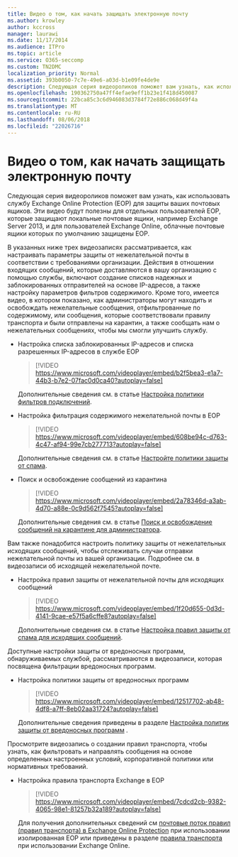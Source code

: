 ```yaml
---
title: Видео о том, как начать защищать электронную почту
ms.author: krowley
author: kccross
manager: laurawi
ms.date: 11/17/2014
ms.audience: ITPro
ms.topic: article
ms.service: O365-seccomp
ms.custom: TN2DMC
localization_priority: Normal
ms.assetid: 393b0050-7c7e-49e6-a03d-b1e09fe4de9e
description: Следующая серия видеороликов поможет вам узнать, как использовать службу Exchange Online Protection (EOP) для защиты ваших почтовых ящиков. Эти видео будут полезны для отдельных пользователей EOP, которые защищают локальные почтовые ящики, например Exchange Server 2013, и для пользователей Exchange Online, облачные почтовые ящики которых по умолчанию защищены EOP.
ms.openlocfilehash: 190362750a47ff4efae9eff1b23e1f418d450087
ms.sourcegitcommit: 22bca85c3c6d946083d3784f72e886c068d49f4a
ms.translationtype: MT
ms.contentlocale: ru-RU
ms.lasthandoff: 08/06/2018
ms.locfileid: "22026716"
---
```

# <a name="videos-for-getting-started-with-protecting-your-email"></a>Видео о том, как начать защищать электронную почту

Следующая серия видеороликов поможет вам узнать, как использовать службу Exchange Online Protection (EOP) для защиты ваших почтовых ящиков. Эти видео будут полезны для отдельных пользователей EOP, которые защищают локальные почтовые ящики, например Exchange Server 2013, и для пользователей Exchange Online, облачные почтовые ящики которых по умолчанию защищены EOP. 
  
В указанных ниже трех видеозаписях рассматривается, как настраивать параметры защиты от нежелательной почты в соответствии с требованиями организации. Действия в отношении входящих сообщений, которые доставляются в вашу организацию с помощью службы, включают создание списков надежных и заблокированных отправителей на основе IP-адресов, а также настройку параметров фильтров содержимого. Кроме того, имеется видео, в котором показано, как администраторы могут находить и освобождать нежелательные сообщения, отфильтрованные по содержимому, или сообщения, которые соответствовали правилу транспорта и были отправлены на карантин, а также сообщать нам о нежелательных сообщениях, чтобы мы смогли улучшить службу.
  
- Настройка списка заблокированных IP-адресов и списка разрешенных IP-адресов в службе EOP
    > [!VIDEO https://www.microsoft.com/videoplayer/embed/b2f5bea3-e1a7-44b3-b7e2-07fac0d0ca40?autoplay=false]
  
    Дополнительные сведения см. в статье [Настройка политики фильтров подключений](configure-the-connection-filter-policy.md). 
    
- Настройка фильтрация содержимого нежелательной почты в EOP
    > [!VIDEO https://www.microsoft.com/videoplayer/embed/608be94c-d763-4c47-af94-99e7cb277713?autoplay=false]
  
    Дополнительные сведения см. в статье [Настройте политики защиты от спама](configure-your-spam-filter-policies.md). 
    
- Поиск и освобождение сообщений из карантина
    > [!VIDEO https://www.microsoft.com/videoplayer/embed/2a78346d-a3ab-4d70-a88e-0c9d562f7545?autoplay=false]
  
    Дополнительные сведения см. в статье [Поиск и освобождение сообщений на карантине для администратора](find-and-release-quarantined-messages-as-an-administrator.md). 
    
Вам также понадобится настроить политику защиты от нежелательных исходящих сообщений, чтобы отслеживать случаи отправки нежелательной почты из вашей организации. Подробнее см. в видеозаписи об исходящей нежелательной почте.
  
- Настройка правил защиты от нежелательной почты для исходящих сообщений
    > [!VIDEO https://www.microsoft.com/videoplayer/embed/1f20d655-0d3d-4141-9cae-e57f5a6cffe8?autoplay=false]
  
    Дополнительные сведения см. в статье [Настройка правил защиты от спама для исходящих сообщений](configure-the-outbound-spam-policy.md).
    
Доступные настройки защиты от вредоносных программ, обнаруживаемых службой, рассматриваются в видеозаписи, которая посвящена фильтрации вредоносных программ.
  
- Настройка политики защиты от вредоносных программ
    > [!VIDEO https://www.microsoft.com/videoplayer/embed/12517702-ab48-4df8-a7ff-8eb02aa31724?autoplay=false]
  
    Дополнительные сведения приведены в разделе [Настройка политик защиты от вредоносных программ](configure-anti-malware-policies.md) . 
    
Просмотрите видеозапись о создании правил транспорта, чтобы узнать, как фильтровать и направлять сообщения на основе определенных настроенных условий, корпоративной политики или нормативных требований.
  
- Настройка правила транспорта Exchange в EOP
    > [!VIDEO https://www.microsoft.com/videoplayer/embed/7cdcd2cb-9382-4065-98e1-81257b32a189?autoplay=false]
  
    Для получения дополнительных сведений см [почтовые поток правил (правил транспорта) в Exchange Online Protection](eop/mail-flow-rules-transport-rules-0.md) при использовании изолированная EOP или приведены в разделе [правила транспорта](http://technet.microsoft.com/library/743bd525-0ca2-426d-b76c-b4a052bc8886.aspx) при использовании Exchange Online. 
    

